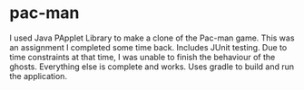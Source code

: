 # pac-man
I used Java PApplet Library to make a clone of the Pac-man game. This was an assignment I completed some time back. Includes JUnit testing. Due to time constraints at that time, I was unable to finish the behaviour of the ghosts. Everything else is complete and works. Uses gradle to build and run the application.
